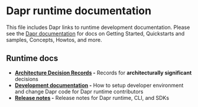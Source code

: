 # Dapr runtime documentation

This file includes Dapr links to runtime development documentation. Please see the [Dapr documentation](https://docs.dapr.io) for docs on Getting Started, Quickstarts and samples, Concepts, Howtos, and more.

## Runtime docs

* **[Architecture Decision Records](./decision_records) -** Records for **architecturally significant** decisions
* **[Development documentation](./development) -** How to setup developer environment and change Dapr code for Dapr runtime contributors
* **[Release notes](./release_notes) -** Release notes for Dapr runtime, CLI, and SDKs
